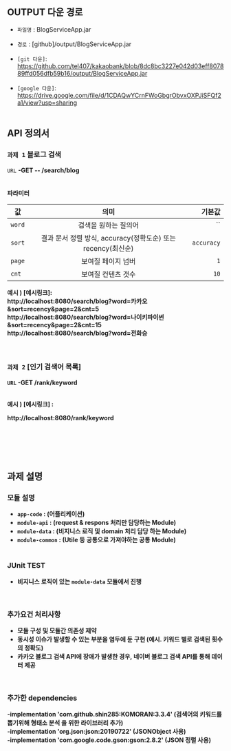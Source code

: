 OUTPUT 다운 경로
------------
- `파일명` : BlogServiceApp.jar<br><br>
- `경로` : [github]/output/BlogServiceApp.jar<br><br>
- `[git 다운]`: https://github.com/tel407/kakaobank/blob/8dc8bc3227e042d03eff807889ffd056dfb59b16/output/BlogServiceApp.jar<br><br>
- `[google 다운]`: https://drive.google.com/file/d/1CDAQwYCrnFWoGbgrObvxOXPJiSFQf2a1/view?usp=sharing<br><br>



API 정의서
------------
### `과제 1` 블로그 검색 

 `URL` <strong>-GET -- /search/blog<strong>
<br><br><br>
<strong>파라미터<strong>

   값 | 의미 | 기본값
---|:---:|---:
`word` | 검색을 원하는 질의어 | ``
`sort` | 결과 문서 정렬 방식, accuracy(정확도순) 또는 recency(최신순) |`accuracy`
`page` | 보여질 페이지 넘버 | `1`
`cnt` | 보여질 컨텐츠 갯수|`10`
 
  예시 ) [예시링크]: <br>
 http://localhost:8080/search/blog?word=카카오&sort=recency&page=2&cnt=5 <br>
 http://localhost:8080/search/blog?word=나이키파이썬&sort=recency&page=2&cnt=15<br>
 http://localhost:8080/search/blog?word=전화승
  <br><br><br>
### `과제 2` [인기 검색어 목록]
 
 
 `URL`  <strong>-GET /rank/keyword <strong>
 
 <br>
  예시 ) [예시링크] :
 
 http://localhost:8080/rank/keyword

<br><br><br><br>


과제 설명
------
 ### 모듈 설명
- `app-code` : (어플리케이션)
- `module-api` : (request & respons 처리만 담당하는 Module)
- `module-data` : (비지니스 로직 및 domain 처리 담당 하는 Module)
- `module-common` : (Utile 등 공통으로 가져야하는 공통 Module) <br>
  <br>
 
 
 ### JUnit TEST
-  비지니스 로직이 있는 `module-data` 모듈에서 진행 <br>
  <br>
 
 
 
 ### 추가요건 처리사항
-  모듈 구성 및 모듈간 의존성 제약
-  동시성 이슈가 발생할 수 있는 부분을 염두에 둔 구현 (예시. 키워드 별로 검색된 횟수의 정확도)
-  카카오 블로그 검색 API에 장애가 발생한 경우, 네이버 블로그 검색 API를 통해 데이터 제공 <br>
  <br>

 
 
###  추가한 dependencies
-implementation 'com.github.shin285:KOMORAN:3.3.4' (검색어의 키워드를 뽑기위해 형태소 분석 을 위한 라이브러리 추가) <br>
-implementation 'org.json:json:20190722' (JSONObject 사용) <br>
-implementation 'com.google.code.gson:gson:2.8.2' (JSON 정렬 사용) <br>

